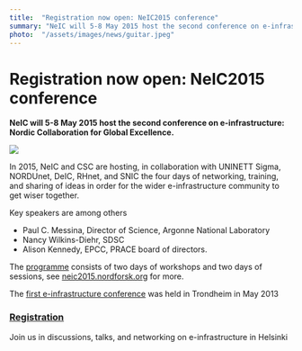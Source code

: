 ```yaml
---
title:  "Registration now open: NeIC2015 conference"
summary: "NeIC will 5-8 May 2015 host the second conference on e-infrastructure: Nordic Collaboration for Global Excellence."
photo:  "/assets/images/news/guitar.jpeg"
---
```


Registration now open: NeIC2015 conference
==========================================

**NeIC will 5-8 May 2015 host the second conference on e-infrastructure: Nordic Collaboration for Global Excellence.**

<a href="/assets/images/guitar.jpeg"> <img class="smallpic" src="/assets/images/guitar.jpeg"> </a>

In 2015, NeIC and CSC are hosting, in collaboration with UNINETT Sigma, NORDUnet, DeIC, RHnet, and SNIC the four days of networking, training, and sharing of ideas in order for the wider e-infrastructure community to get wiser together.

Key speakers are among others

-   Paul C. Messina, Director of Science, Argonne National Laboratory
-   Nancy Wilkins-Diehr, SDSC
-   Alison Kennedy, EPCC, PRACE board of directors.

The [programme](https://events.nordu.net/display/NeIC2015/Programme) consists of two days of workshops and two days of sessions, see [neic2015.nordforsk.org](https://neic2015.nordforsk.org) for more.

The [first e-infrastructure conference](https://neic.nordforsk.org/news/2013-06-10-discussions-on-e-infrastructure-in-trondheim.html) was held in Trondheim in May 2013

### [Registration](https://ilmo.contio.fi/ffconference/main.aspx?id=151)

Join us in discussions, talks, and networking on e-infrastructure in Helsinki
